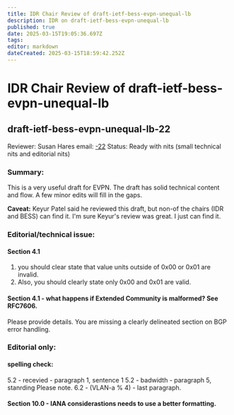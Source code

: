 ```yaml
---
title: IDR Chair Review of draft-ietf-bess-evpn-unequal-lb
description: IDR on draft-ietf-bess-evpn-unequal-lb
published: true
date: 2025-03-15T19:05:36.697Z
tags: 
editor: markdown
dateCreated: 2025-03-15T18:59:42.252Z
---
```


# IDR Chair Review of draft-ietf-bess-evpn-unequal-lb


## draft-ietf-bess-evpn-unequal-lb-22
Reviewer: Susan Hares
email: [-22]( https://mailarchive.ietf.org/arch/msg/bess/4iVjl_uu50uGMppbCRNvhd9Q2mE/)
Status: Ready with nits (small technical nits and editorial nits)


### Summary: 
This is a very useful draft for EVPN.
The draft has solid technical content and flow.
A few minor edits will fill in the gaps.

**Caveat:** Keyur Patel said he reviewed this draft, but non-of the chairs (IDR and BESS) can find it.  I'm sure Keyur's review was great.  I just can find it.

### Editorial/technical issue:

#### Section 4.1
1. you should clear state that value units outside of 0x00 or 0x01 are invalid.
2. Also, you should clearly state only 0x00 and 0x01 are valid.

#### Section 4.1 - what happens if Extended Community is malformed?  See RFC7606.
Please provide details.  You are missing a clearly delineated section on BGP error handling.

### Editorial only:

#### spelling check:

5.2 - recevied - paragraph 1, sentence 1
5.2 - badwidth - paragraph 5, stanrding Please note.
6.2 - (VLAN-a % 4) - last paragraph.

#### Section 10.0 - IANA considerastions needs to use a better formatting.



